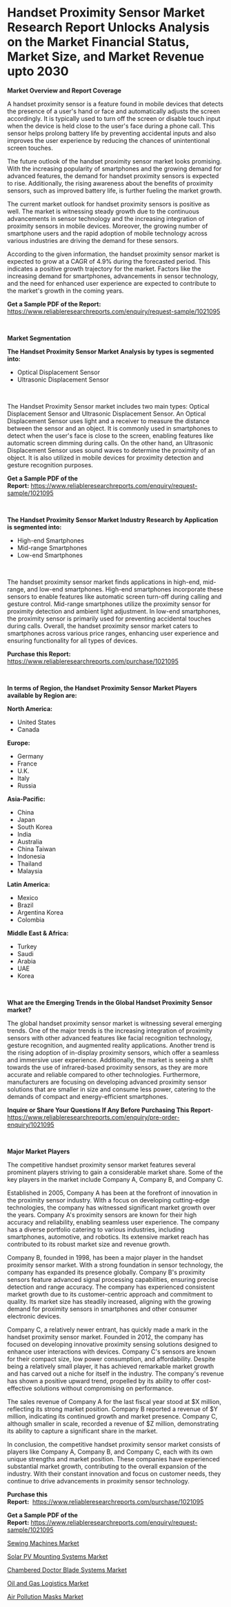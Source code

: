 <p><h1>Handset Proximity Sensor Market Research Report Unlocks Analysis on the Market Financial Status, Market Size, and Market Revenue upto 2030</h1></p><p><strong>Market Overview and Report Coverage</strong></p>
<p><p>A handset proximity sensor is a feature found in mobile devices that detects the presence of a user's hand or face and automatically adjusts the screen accordingly. It is typically used to turn off the screen or disable touch input when the device is held close to the user's face during a phone call. This sensor helps prolong battery life by preventing accidental inputs and also improves the user experience by reducing the chances of unintentional screen touches.</p><p>The future outlook of the handset proximity sensor market looks promising. With the increasing popularity of smartphones and the growing demand for advanced features, the demand for handset proximity sensors is expected to rise. Additionally, the rising awareness about the benefits of proximity sensors, such as improved battery life, is further fueling the market growth.</p><p>The current market outlook for handset proximity sensors is positive as well. The market is witnessing steady growth due to the continuous advancements in sensor technology and the increasing integration of proximity sensors in mobile devices. Moreover, the growing number of smartphone users and the rapid adoption of mobile technology across various industries are driving the demand for these sensors.</p><p>According to the given information, the handset proximity sensor market is expected to grow at a CAGR of 4.9% during the forecasted period. This indicates a positive growth trajectory for the market. Factors like the increasing demand for smartphones, advancements in sensor technology, and the need for enhanced user experience are expected to contribute to the market's growth in the coming years.</p></p>
<p><strong>Get a Sample PDF of the Report:</strong> <a href="https://www.reliableresearchreports.com/enquiry/request-sample/1021095">https://www.reliableresearchreports.com/enquiry/request-sample/1021095</a></p>
<p>&nbsp;</p>
<p><strong>Market Segmentation</strong></p>
<p><strong>The Handset Proximity Sensor Market Analysis by types is segmented into:</strong></p>
<p><ul><li>Optical Displacement Sensor</li><li>Ultrasonic Displacement Sensor</li></ul></p>
<p>&nbsp;</p>
<p><p>The Handset Proximity Sensor market includes two main types: Optical Displacement Sensor and Ultrasonic Displacement Sensor. An Optical Displacement Sensor uses light and a receiver to measure the distance between the sensor and an object. It is commonly used in smartphones to detect when the user's face is close to the screen, enabling features like automatic screen dimming during calls. On the other hand, an Ultrasonic Displacement Sensor uses sound waves to determine the proximity of an object. It is also utilized in mobile devices for proximity detection and gesture recognition purposes.</p></p>
<p><strong>Get a Sample PDF of the Report:</strong>&nbsp;<a href="https://www.reliableresearchreports.com/enquiry/request-sample/1021095">https://www.reliableresearchreports.com/enquiry/request-sample/1021095</a></p>
<p>&nbsp;</p>
<p><strong>The Handset Proximity Sensor Market Industry Research by Application is segmented into:</strong></p>
<p><ul><li>High-end Smartphones</li><li>Mid-range Smartphones</li><li>Low-end Smartphones</li></ul></p>
<p>&nbsp;</p>
<p><p>The handset proximity sensor market finds applications in high-end, mid-range, and low-end smartphones. High-end smartphones incorporate these sensors to enable features like automatic screen turn-off during calling and gesture control. Mid-range smartphones utilize the proximity sensor for proximity detection and ambient light adjustment. In low-end smartphones, the proximity sensor is primarily used for preventing accidental touches during calls. Overall, the handset proximity sensor market caters to smartphones across various price ranges, enhancing user experience and ensuring functionality for all types of devices.</p></p>
<p><strong>Purchase this Report:</strong>&nbsp; <a href="https://www.reliableresearchreports.com/purchase/1021095">https://www.reliableresearchreports.com/purchase/1021095</a></p>
<p>&nbsp;</p>
<p><strong>In terms of Region, the Handset Proximity Sensor Market Players available by Region are:</strong></p>
<p>
    <p> <strong> North America: </strong>
        <ul>
            <li>United States</li>
            <li>Canada</li>
        </ul>
        </p> 
    <p> <strong> Europe: </strong>
        <ul>
            <li>Germany</li>
            <li>France</li>
            <li>U.K.</li>
            <li>Italy</li>
            <li>Russia</li>
        </ul>
        </p> 
    <p> <strong> Asia-Pacific: </strong>
        <ul>
            <li>China</li>
            <li>Japan</li>
            <li>South Korea</li>
            <li>India</li>
            <li>Australia</li>
            <li>China Taiwan</li>
            <li>Indonesia</li>
            <li>Thailand</li>
            <li>Malaysia</li>
        </ul>
        </p> 
    <p> <strong> Latin America: </strong>
        <ul>
            <li>Mexico</li>
            <li>Brazil</li>
            <li>Argentina Korea</li>
            <li>Colombia</li>
        </ul>
        </p> 
    <p> <strong> Middle East & Africa: </strong>
        <ul>
            <li>Turkey</li>
            <li>Saudi</li>
            <li>Arabia</li>
            <li>UAE</li>
            <li>Korea</li>
        </ul>
    </p>
    </p>
<p>&nbsp;</p>
<p><strong>What are the Emerging Trends in the Global Handset Proximity Sensor market?</strong></p>
<p><p>The global handset proximity sensor market is witnessing several emerging trends. One of the major trends is the increasing integration of proximity sensors with other advanced features like facial recognition technology, gesture recognition, and augmented reality applications. Another trend is the rising adoption of in-display proximity sensors, which offer a seamless and immersive user experience. Additionally, the market is seeing a shift towards the use of infrared-based proximity sensors, as they are more accurate and reliable compared to other technologies. Furthermore, manufacturers are focusing on developing advanced proximity sensor solutions that are smaller in size and consume less power, catering to the demands of compact and energy-efficient smartphones.</p></p>
<p><strong>Inquire or Share Your Questions If Any Before Purchasing This Report</strong>- <a href="https://www.reliableresearchreports.com/enquiry/pre-order-enquiry/1021095">https://www.reliableresearchreports.com/enquiry/pre-order-enquiry/1021095</a></p>
<p>&nbsp;</p>
<p><strong>Major Market Players</strong></p>
<p><p>The competitive handset proximity sensor market features several prominent players striving to gain a considerable market share. Some of the key players in the market include Company A, Company B, and Company C.</p><p>Established in 2005, Company A has been at the forefront of innovation in the proximity sensor industry. With a focus on developing cutting-edge technologies, the company has witnessed significant market growth over the years. Company A's proximity sensors are known for their high accuracy and reliability, enabling seamless user experience. The company has a diverse portfolio catering to various industries, including smartphones, automotive, and robotics. Its extensive market reach has contributed to its robust market size and revenue growth.</p><p>Company B, founded in 1998, has been a major player in the handset proximity sensor market. With a strong foundation in sensor technology, the company has expanded its presence globally. Company B's proximity sensors feature advanced signal processing capabilities, ensuring precise detection and range accuracy. The company has experienced consistent market growth due to its customer-centric approach and commitment to quality. Its market size has steadily increased, aligning with the growing demand for proximity sensors in smartphones and other consumer electronic devices.</p><p>Company C, a relatively newer entrant, has quickly made a mark in the handset proximity sensor market. Founded in 2012, the company has focused on developing innovative proximity sensing solutions designed to enhance user interactions with devices. Company C's sensors are known for their compact size, low power consumption, and affordability. Despite being a relatively small player, it has achieved remarkable market growth and has carved out a niche for itself in the industry. The company's revenue has shown a positive upward trend, propelled by its ability to offer cost-effective solutions without compromising on performance.</p><p>The sales revenue of Company A for the last fiscal year stood at $X million, reflecting its strong market position. Company B reported a revenue of $Y million, indicating its continued growth and market presence. Company C, although smaller in scale, recorded a revenue of $Z million, demonstrating its ability to capture a significant share in the market.</p><p>In conclusion, the competitive handset proximity sensor market consists of players like Company A, Company B, and Company C, each with its own unique strengths and market position. These companies have experienced substantial market growth, contributing to the overall expansion of the industry. With their constant innovation and focus on customer needs, they continue to drive advancements in proximity sensor technology.</p></p>
<p><strong>Purchase this Report:</strong>&nbsp;&nbsp;<a href="https://www.reliableresearchreports.com/purchase/1021095">https://www.reliableresearchreports.com/purchase/1021095</a></p>
<p></p>
<p><strong>Get a Sample PDF of the Report:</strong>&nbsp;<a href="https://www.reliableresearchreports.com/enquiry/request-sample/1021095">https://www.reliableresearchreports.com/enquiry/request-sample/1021095</a></p>
<p><p><a href="https://medium.com/@clayreinger/sewing-machines-market-size-growth-forecast-2023-2030-824ad1f51ee7">Sewing Machines Market</a></p><p><a href="https://www.linkedin.com/pulse/solar-pv-mounting-systems-market-insights-players-forecast-6b2ye/">Solar PV Mounting Systems Market</a></p><p><a href="https://medium.com/@sylvanfahey/chambered-doctor-blade-systems-market-size-growth-forecast-2023-2030-39fc9f60d920">Chambered Doctor Blade Systems Market</a></p><p><a href="https://www.linkedin.com/pulse/oil-gas-logistics-market-size-share-global-analysis-report-c5vve/">Oil and Gas Logistics Market</a></p><p><a href="https://github.com/lbird53714/Market-Research-Report-List-1/blob/main/air-pollution-masks-market.md">Air Pollution Masks Market</a></p></p>